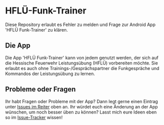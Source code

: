 # HFLÜ-Funk-Trainer
Diese Repository erlaubt es Fehler zu melden und Frage zur Android App 'HFLÜ Funk-Trainer' zu klären.

## Die App
Die App 'HFLÜ Funk-Trainer' kann von jedem genutzt werden, der sich auf die Hessische Feuerwehr Leistungsübung (HFLÜ) vorbereiten möchte. Sie erlaubt es auch ohne Trainings-/Gesprächspartner die Funkgespräche und Kommandos der Leistungsübung zu lernen.

## Probleme oder Fragen
Ihr habt Fragen oder Probleme mit der App? Dann legt gerne einen Eintrag unter [Issues im Reiter](https://github.com/questmaster/HFL--Funk-Trainer/issues) oben an.
Ihr würdet euch eine Änderung an der App wünschen, um noch besser üben zu können? Lasst mich eure Ideen eben so im [Issue-Tracker](https://github.com/questmaster/HFL--Funk-Trainer/issues) wissen!



